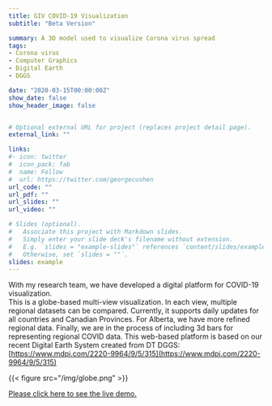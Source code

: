 ```yaml
---
title: GIV COVID-19 Visualization
subtitle: "Beta Version"

summary: A 3D model used to visualize Corona virus spread 
tags:
- Corona virus
- Computer Graphics
- Digital Earth
- DGGS

date: "2020-03-15T00:00:00Z"
show_date: false
show_header_image: false


# Optional external URL for project (replaces project detail page).
external_link: ""

links:
#- icon: twitter
#  icon_pack: fab
#  name: Follow
#  url: https://twitter.com/georgecushen
url_code: ""
url_pdf: ""
url_slides: ""
url_video: ""

# Slides (optional).
#   Associate this project with Markdown slides.
#   Simply enter your slide deck's filename without extension.
#   E.g. `slides = "example-slides"` references `content/slides/example-slides.md`.
#   Otherwise, set `slides = ""`.
slides: example
---
```


With my research team, we have developed a digital platform for COVID-19 visualization.\
This is a globe-based multi-view visualization. In each view, multiple regional datasets can be compared. Currently, it supports daily updates for all countries and Canadian Provinces. For Alberta, we have more refined regional data. 
Finally, we are in the process of including 3d bars for representing regional COVID data. This web-based platform is based on our recent Digital Earth System created from DT DGGS: [https://www.mdpi.com/2220-9964/9/5/315](https://www.mdpi.com/2220-9964/9/5/315)

{{< figure src="/img/globe.png" >}}

[Please click here to see the live demo.](/project/corona-vis/)



